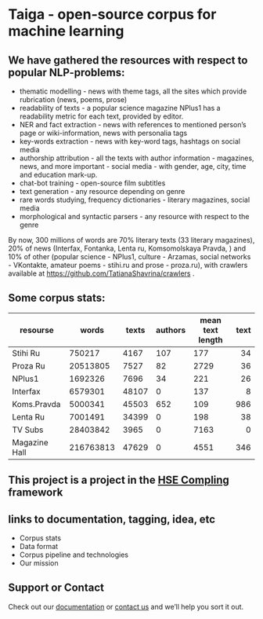 # Taiga - open-source corpus for machine learning



## We have gathered the resources with respect to popular NLP-problems:

- thematic modelling - news with theme tags, all the sites which provide rubrication (news, poems, prose)
- readability of texts - a popular science magazine NPlus1 has a readability metric for each text, provided by editor.
- NER and fact extraction - news with references to mentioned person’s page or wiki-information, news with personalia tags
- key-words extraction - news with key-word tags, hashtags on social media
- authorship attribution - all the texts with author information - magazines, news, and more important - social media - with gender, age, city, time and education mark-up.
- chat-bot training - open-source film subtitles 
- text generation - any resource depending on genre
- rare words studying, frequency dictionaries - literary magazines, social media
- morphological and syntactic parsers - any resource with respect to the genre

By now, 300 millions of words are 70% literary texts (33 literary magazines), 20% of news (Interfax, Fontanka, Lenta ru, Komsomolskaya Pravda, ) and 10% of other (popular science - NPlus1, culture - Arzamas, social networks - VKontakte, amateur poems - stihi.ru and prose - proza.ru), with crawlers available at https://github.com/TatianaShavrina/crawlers .

## Some corpus stats:

| resourse | words | texts | authors | mean text length | text |
|---------------|-----------|-------|---------|------------------|-----:|
| Stihi Ru | 750217 | 4167 | 107 | 177 | 34 |
| Proza Ru | 20513805 | 7527 | 82 | 2729 | 36 |
| NPlus1 | 1692326 | 7696 | 34 | 221 | 26 |
| Interfax | 6579301 | 48107 | 0 | 137 | 8 |
| Koms.Pravda | 5000341 | 45503 | 652 | 109 | 986 |
| Lenta Ru | 7001491 | 34399 | 0 | 198 | 38 |
| TV Subs | 28403842 | 3965 | 0 | 7163 | 0 |
| Magazine Hall | 216763813 | 47629 | 0 | 4551 | 346 |


## This project is a project in the [HSE Compling](https://www.hse.ru/en/ma/ling/) framework

## links to documentation, tagging, idea, etc
 - Corpus stats
 - Data format
 - Corpus pipeline and technologies
 - Our mission


## Support or Contact

Check out our [documentation](https://github.com/TatianaShavrina/crawlers/) or [contact us](mailto:rybolos@gmail.com) and we’ll help you sort it out.
